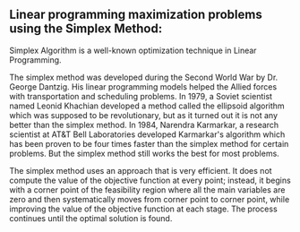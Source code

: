 ## Linear programming maximization problems using the Simplex Method:
Simplex Algorithm is a well-known optimization technique in Linear Programming.

The simplex method was developed during the Second World War by Dr. George Dantzig. His linear programming models helped the Allied forces with transportation and scheduling problems. In 1979, a Soviet scientist named Leonid Khachian developed a method called the ellipsoid algorithm which was supposed to be revolutionary, but as it turned out it is not any better than the simplex method. In 1984, Narendra Karmarkar, a research scientist at AT&T Bell Laboratories developed Karmarkar's algorithm which has been proven to be four times faster than the simplex method for certain problems. But the simplex method still works the best for most problems.

The simplex method uses an approach that is very efficient. It does not compute the value of the objective function at every point; instead, it begins with a corner point of the feasibility region where all the main variables are zero and then systematically moves from corner point to corner point, while improving the value of the objective function at each stage. The process continues until the optimal solution is found.

